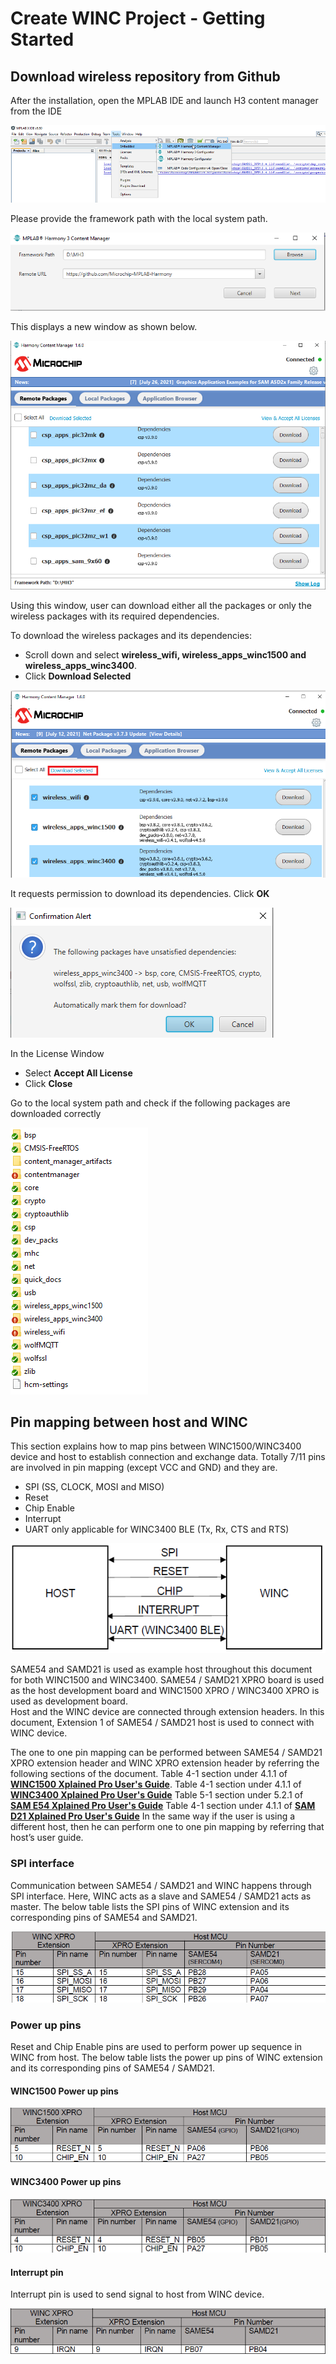 
# Create WINC Project - Getting Started

## Download wireless repository from Github

After the installation, open the MPLAB IDE and launch H3 content manager from the IDE

![content_manager](GUID-B303C9EF-03C6-4C55-8C23-DCCCD4009D6B-low.png)

Please provide the framework path with the local system path.

![content_manager_2](GUID-A3C2536A-6FB0-45A8-BEA0-63EE2B0517EA-low.png)

This displays a new window as shown below.

![content_manager_3](GUID-D5091EDC-86F4-4803-8220-79127A35472A-low.png)

Using this window, user can download either all the packages or only the wireless packages with its required dependencies.

To download the wireless packages and its dependencies:

* Scroll down and select **wireless_wifi, wireless_apps_winc1500 and wireless_apps_winc3400**.
* Click **Download Selected**

![content_manager_4](GUID-5BC04241-9C32-4468-BAA7-A517F82DA863-low.png)

It requests permission to download its dependencies. Click **OK**

![content_manager_5](GUID-4520C145-317C-4B49-82C5-F05DD1B3E48B-low.png)

In the License Window

* Select **Accept All License**
* Click **Close**

Go to the local system path and check if the following packages are downloaded correctly

![content_manager_6](GUID-644C111A-B49E-41C0-9AE9-1E0446AC9E79-low.png)

## Pin mapping between host and WINC

This section explains how to map pins between WINC1500/WINC3400 device and host to establish connection and exchange data. Totally 7/11 pins are involved in pin mapping (except VCC and GND) and they are.

* SPI (SS, CLOCK, MOSI and MISO)
* Reset
* Chip Enable
* Interrupt
* UART only applicable for WINC3400 BLE (Tx, Rx, CTS and RTS)

![spi](GUID-E20E1D03-1E20-43FF-AA50-9247BAEDA15E-low.png)

SAME54 and SAMD21 is used as example host throughout this document for both WINC1500 and WINC3400. SAME54 / SAMD21 XPRO board is used as the host development board and WINC1500 XPRO / WINC3400 XPRO is used as development board.<br>
Host and the WINC device are connected through extension headers. In this document, Extension 1 of SAME54 / SAMD21 host is used to connect with WINC device.

The one to one pin mapping can be performed between SAME54 / SAMD21 XPRO extension header and WINC XPRO extension header by referring the following sections of the document.
Table 4-1 section under 4.1.1 of **[WINC1500 Xplained Pro User's Guide](http://ww1.microchip.com/downloads/en/DeviceDoc/50002616A.pdf)**.
Table 4-1 section under 4.1.1 of **[WINC3400 Xplained Pro User's Guide](http://ww1.microchip.com/downloads/en/DeviceDoc/50002702A.pdf)**
Table 5-1 section under 5.2.1 of **[SAM E54 Xplained Pro User's Guide](http://ww1.microchip.com/downloads/en/DeviceDoc/70005321A.pdf)**
Table 4-1 section under 4.1.1 of **[SAM D21 Xplained Pro User's Guide](http://ww1.microchip.com/downloads/en/devicedoc/atmel-42220-samd21-xplained-pro_user-guide.pdf)**
In the same way if the user is using a different host, then he can perform one to one pin mapping by referring that host’s user guide.

### SPI interface

Communication between SAME54 / SAMD21 and WINC happens through SPI interface. Here, WINC acts as a slave and SAME54 / SAMD21 acts as master.
The below table lists the SPI pins of WINC extension and its corresponding pins of SAME54 and SAMD21.

![spi_interface](GUID-2FFA1F90-3EE1-479C-A7E7-B3038B61DA1F-low.png)

### Power up pins

Reset and Chip Enable pins are used to perform power up sequence in WINC from host. The below table lists the power up pins of WINC extension and its corresponding pins of SAME54 / SAMD21.

#### WINC1500 Power up pins

![power_pins](GUID-D7297C28-C882-45C4-968B-65EC2DA621F3-low.png)

#### WINC3400 Power up pins

![3400_power_pins](GUID-3781DA66-4A04-4D55-8255-5C488C166822-low.png)

#### Interrupt pin

Interrupt pin is used to send signal to host from WINC device.

![int_pin](GUID-DAB40623-7A12-4392-8BFA-2F3FC60EE61E-low.png)
